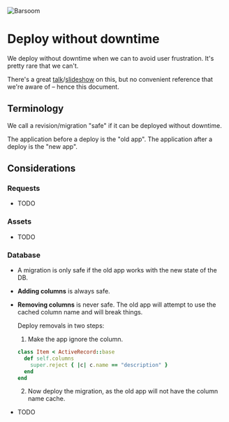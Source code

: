 ![Barsoom](http://barsoom.se/barsoom.png)

# Deploy without downtime

We deploy without downtime when we can to avoid user frustration. It's pretty rare that we can't.

There's a great [talk](http://www.youtube.com/watch?v=R6bVTthtnZ0)/[slideshow](https://github.com/barsoom/devbook/tree/master/deploy_without_downtime) on this, but no convenient reference that we're aware of – hence this document.

## Terminology

We call a revision/migration "safe" if it can be deployed without downtime.

The application before a deploy is the "old app". The application after a deploy is the "new app".

## Considerations

### Requests

* TODO

### Assets

* TODO

### Database

* A migration is only safe if the old app works with the new state of the DB.

* **Adding columns** is always safe.

* **Removing columns** is never safe.
  The old app will attempt to use the cached column name and will break things.

  Deploy removals in two steps:

  1. Make the app ignore the column.
    ``` ruby
    class Item < ActiveRecord::base
      def self.columns
        super.reject { |c| c.name == "description" }
      end
    end
    ```
  2. Now deploy the migration, as the old app will not have the column name cache.

* TODO
